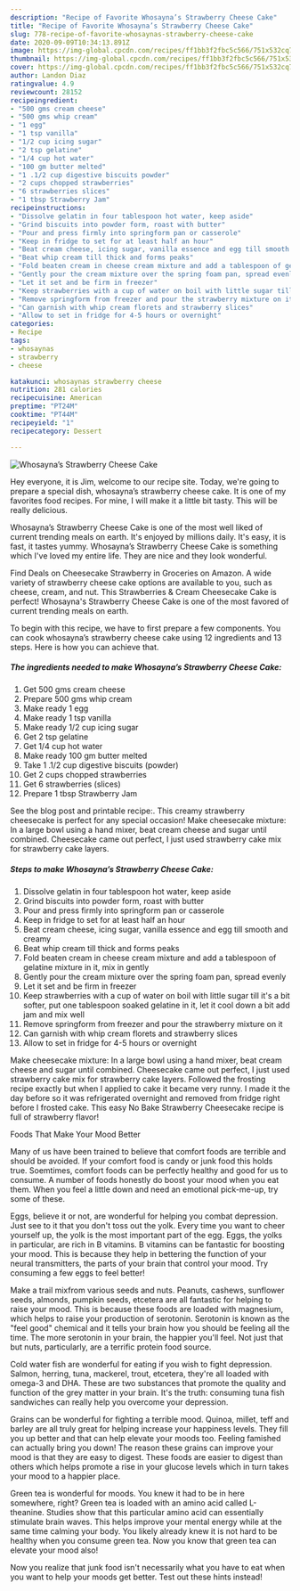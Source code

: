 ```yaml
---
description: "Recipe of Favorite Whosayna’s Strawberry Cheese Cake"
title: "Recipe of Favorite Whosayna’s Strawberry Cheese Cake"
slug: 778-recipe-of-favorite-whosaynas-strawberry-cheese-cake
date: 2020-09-09T10:34:13.891Z
image: https://img-global.cpcdn.com/recipes/ff1bb3f2fbc5c566/751x532cq70/whosaynas-strawberry-cheese-cake-recipe-main-photo.jpg
thumbnail: https://img-global.cpcdn.com/recipes/ff1bb3f2fbc5c566/751x532cq70/whosaynas-strawberry-cheese-cake-recipe-main-photo.jpg
cover: https://img-global.cpcdn.com/recipes/ff1bb3f2fbc5c566/751x532cq70/whosaynas-strawberry-cheese-cake-recipe-main-photo.jpg
author: Landon Diaz
ratingvalue: 4.9
reviewcount: 28152
recipeingredient:
- "500 gms cream cheese"
- "500 gms whip cream"
- "1 egg"
- "1 tsp vanilla"
- "1/2 cup icing sugar"
- "2 tsp gelatine"
- "1/4 cup hot water"
- "100 gm butter melted"
- "1 .1/2 cup digestive biscuits powder"
- "2 cups chopped strawberries"
- "6 strawberries slices"
- "1 tbsp Strawberry Jam"
recipeinstructions:
- "Dissolve gelatin in four tablespoon hot water, keep aside"
- "Grind biscuits into powder form, roast with butter"
- "Pour and press firmly into springform pan or casserole"
- "Keep in fridge to set for at least half an hour"
- "Beat cream cheese, icing sugar, vanilla essence and egg till smooth and creamy"
- "Beat whip cream till thick and forms peaks"
- "Fold beaten cream in cheese cream mixture and add a tablespoon of gelatine mixture in it, mix in gently"
- "Gently pour the cream mixture over the spring foam pan, spread evenly"
- "Let it set and be firm in freezer"
- "Keep strawberries with a cup of water on boil with little sugar till it&#39;s a bit softer, put one tablespoon soaked gelatine in it, let it cool down a bit add jam and mix well"
- "Remove springform from freezer and pour the strawberry mixture on it"
- "Can garnish with whip cream florets and strawberry slices"
- "Allow to set in fridge for 4-5 hours or overnight"
categories:
- Recipe
tags:
- whosaynas
- strawberry
- cheese

katakunci: whosaynas strawberry cheese 
nutrition: 281 calories
recipecuisine: American
preptime: "PT24M"
cooktime: "PT44M"
recipeyield: "1"
recipecategory: Dessert

---
```



![Whosayna’s Strawberry Cheese Cake](https://img-global.cpcdn.com/recipes/ff1bb3f2fbc5c566/751x532cq70/whosaynas-strawberry-cheese-cake-recipe-main-photo.jpg)

Hey everyone, it is Jim, welcome to our recipe site. Today, we're going to prepare a special dish, whosayna’s strawberry cheese cake. It is one of my favorites food recipes. For mine, I will make it a little bit tasty. This will be really delicious.

Whosayna’s Strawberry Cheese Cake is one of the most well liked of current trending meals on earth. It's enjoyed by millions daily. It's easy, it is fast, it tastes yummy. Whosayna’s Strawberry Cheese Cake is something which I've loved my entire life. They are nice and they look wonderful.

Find Deals on Cheesecake Strawberry in Groceries on Amazon. A wide variety of strawberry cheese cake options are available to you, such as cheese, cream, and nut. This Strawberries &amp; Cream Cheesecake Cake is perfect! Whosayna&#39;s Strawberry Cheese Cake is one of the most favored of current trending meals on earth.


To begin with this recipe, we have to first prepare a few components. You can cook whosayna’s strawberry cheese cake using 12 ingredients and 13 steps. Here is how you can achieve that.

<!--inarticleads1-->

##### The ingredients needed to make Whosayna’s Strawberry Cheese Cake:

1. Get 500 gms cream cheese
1. Prepare 500 gms whip cream
1. Make ready 1 egg
1. Make ready 1 tsp vanilla
1. Make ready 1/2 cup icing sugar
1. Get 2 tsp gelatine
1. Get 1/4 cup hot water
1. Make ready 100 gm butter melted
1. Take 1 .1/2 cup digestive biscuits (powder)
1. Get 2 cups chopped strawberries
1. Get 6 strawberries (slices)
1. Prepare 1 tbsp Strawberry Jam


See the blog post and printable recipe:. This creamy strawberry cheesecake is perfect for any special occasion! Make cheesecake mixture: In a large bowl using a hand mixer, beat cream cheese and sugar until combined. Cheesecake came out perfect, I just used strawberry cake mix for strawberry cake layers. 

<!--inarticleads2-->

##### Steps to make Whosayna’s Strawberry Cheese Cake:

1. Dissolve gelatin in four tablespoon hot water, keep aside
1. Grind biscuits into powder form, roast with butter
1. Pour and press firmly into springform pan or casserole
1. Keep in fridge to set for at least half an hour
1. Beat cream cheese, icing sugar, vanilla essence and egg till smooth and creamy
1. Beat whip cream till thick and forms peaks
1. Fold beaten cream in cheese cream mixture and add a tablespoon of gelatine mixture in it, mix in gently
1. Gently pour the cream mixture over the spring foam pan, spread evenly
1. Let it set and be firm in freezer
1. Keep strawberries with a cup of water on boil with little sugar till it&#39;s a bit softer, put one tablespoon soaked gelatine in it, let it cool down a bit add jam and mix well
1. Remove springform from freezer and pour the strawberry mixture on it
1. Can garnish with whip cream florets and strawberry slices
1. Allow to set in fridge for 4-5 hours or overnight


Make cheesecake mixture: In a large bowl using a hand mixer, beat cream cheese and sugar until combined. Cheesecake came out perfect, I just used strawberry cake mix for strawberry cake layers. Followed the frosting recipe exactly but when I applied to cake it became very runny. I made it the day before so it was refrigerated overnight and removed from fridge right before I frosted cake. This easy No Bake Strawberry Cheesecake recipe is full of strawberry flavor! 

Foods That Make Your Mood Better


Many of us have been trained to believe that comfort foods are terrible and should be avoided. If your comfort food is candy or junk food this holds true. Soemtimes, comfort foods can be perfectly healthy and good for us to consume. A number of foods honestly do boost your mood when you eat them. When you feel a little down and need an emotional pick-me-up, try some of these.

Eggs, believe it or not, are wonderful for helping you combat depression. Just see to it that you don't toss out the yolk. Every time you want to cheer yourself up, the yolk is the most important part of the egg. Eggs, the yolks in particular, are rich in B vitamins. B vitamins can be fantastic for boosting your mood. This is because they help in bettering the function of your neural transmitters, the parts of your brain that control your mood. Try consuming a few eggs to feel better!

Make a trail mixfrom various seeds and nuts. Peanuts, cashews, sunflower seeds, almonds, pumpkin seeds, etcetera are all fantastic for helping to raise your mood. This is because these foods are loaded with magnesium, which helps to raise your production of serotonin. Serotonin is known as the "feel good" chemical and it tells your brain how you should be feeling all the time. The more serotonin in your brain, the happier you'll feel. Not just that but nuts, particularly, are a terrific protein food source.

Cold water fish are wonderful for eating if you wish to fight depression. Salmon, herring, tuna, mackerel, trout, etcetera, they're all loaded with omega-3 and DHA. These are two substances that promote the quality and function of the grey matter in your brain. It's the truth: consuming tuna fish sandwiches can really help you overcome your depression. 

Grains can be wonderful for fighting a terrible mood. Quinoa, millet, teff and barley are all truly great for helping increase your happiness levels. They fill you up better and that can help elevate your moods too. Feeling famished can actually bring you down! The reason these grains can improve your mood is that they are easy to digest. These foods are easier to digest than others which helps promote a rise in your glucose levels which in turn takes your mood to a happier place.

Green tea is wonderful for moods. You knew it had to be in here somewhere, right? Green tea is loaded with an amino acid called L-theanine. Studies show that this particular amino acid can essentially stimulate brain waves. This helps improve your mental energy while at the same time calming your body. You likely already knew it is not hard to be healthy when you consume green tea. Now you know that green tea can elevate your mood also!

Now you realize that junk food isn't necessarily what you have to eat when you want to help your moods get better. Test out  these hints  instead!

